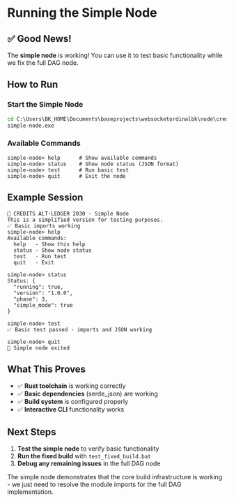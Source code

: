 # Running the Simple Node

## ✅ Good News!
The **simple node** is working! You can use it to test basic functionality while we fix the full DAG node.

## How to Run

### Start the Simple Node
```cmd
cd C:\Users\BK_HOME\Documents\baseprojects\websocketordinalbk\node\credits-alt-ledger-2030\core\target\release
simple-node.exe
```

### Available Commands
```
simple-node> help      # Show available commands
simple-node> status    # Show node status (JSON format)
simple-node> test      # Run basic test
simple-node> quit      # Exit the node
```

## Example Session
```
🚀 CREDITS ALT-LEDGER 2030 - Simple Node
This is a simplified version for testing purposes.
✅ Basic imports working
simple-node> help
Available commands:
  help   - Show this help
  status - Show node status
  test   - Run test
  quit   - Exit

simple-node> status
Status: {
  "running": true,
  "version": "1.0.0",
  "phase": 3,
  "simple_mode": true
}

simple-node> test
✅ Basic test passed - imports and JSON working

simple-node> quit
👋 Simple node exited
```

## What This Proves
- ✅ **Rust toolchain** is working correctly
- ✅ **Basic dependencies** (serde_json) are working
- ✅ **Build system** is configured properly
- ✅ **Interactive CLI** functionality works

## Next Steps
1. **Test the simple node** to verify basic functionality
2. **Run the fixed build** with `test_fixed_build.bat`
3. **Debug any remaining issues** in the full DAG node

The simple node demonstrates that the core build infrastructure is working - we just need to resolve the module imports for the full DAG implementation.